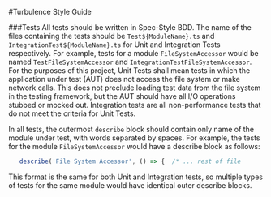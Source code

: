 #Turbulence Style Guide

###Tests
All tests should be written in Spec-Style BDD.  The name of the files containing the tests should be `Test${ModuleName}.ts` and `IntegrationTest${ModuleName}.ts` for Unit and Integration Tests respectively.  For example, tests for a module `FileSystemAccessor` would be named `TestFileSystemAccessor` and `IntegrationTestFileSystemAccessor`.  For the purposes of this project, Unit Tests shall mean tests in which the application under test (AUT) does not access the file system or make network calls.  This does not preclude loading test data from the file system in the testing framework, but the AUT should have all I/O operations stubbed or mocked out.  Integration tests are all non-performance tests that do not meet the criteria for Unit Tests.

In all tests, the outermost `describe` block should contain only name of the module under test, with words separated by spaces.  For example, the tests for the module `FileSystemAccessor` would have a describe block as follows:
   
```javascript
   describe('File System Accessor', () => {  /* ... rest of file
```   

This format is the same for both Unit and Integration tests, so multiple types of tests for the same module would have identical outer describe blocks. 
